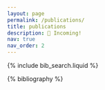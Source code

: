 ```yaml
---
layout: page
permalink: /publications/
title: publications
description: 🚀 Incoming! 
nav: true
nav_order: 2
---
```


<!-- _pages/publications.md -->

<!-- Bibsearch Feature -->

{% include bib_search.liquid %}

<div class="publications">

{% bibliography %}

</div>
